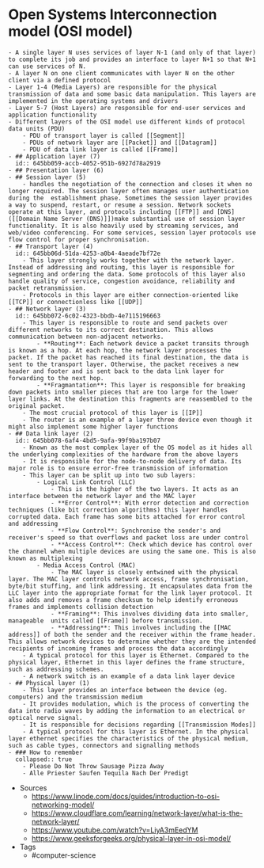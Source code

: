 # Open Systems Interconnection model (OSI model)
	- A single layer N uses services of layer N-1 (and only of that layer) to complete its job and provides an interface to layer N+1 so that N+1 can use services of N.
	- A layer N on one client communicates with layer N on the other client via a defined protocol
	- Layer 1-4 (Media Layers) are responsible for the physical transmission of data and some basic data manipulation. This layers are implemented in the operating systems and drivers
	- Layer 5-7 (Host Layers) are responsible for end-user services and application functionality
	- Different layers of the OSI model use different kinds of protocol data units (PDU)
		- PDU of transport layer is called [[Segment]]
		- PDUs of network layer are [[Packet]] and [[Datagram]]
		- PDU of data link layer is called [[Frame]]
	- ## Application layer (7)
	  id:: 645bb059-accb-4052-951b-6927d78a2919
	- ## Presentation layer (6)
	- ## Session layer (5)
		- handles the negotiation of the connection and closes it when no longer required. The session layer often manages user authentication during the  establishment phase. Sometimes the session layer provides a way to suspend, restart, or resume a session. Network sockets operate at this layer, and protocols including [[FTP]] and [DNS]([[Domain Name Server (DNS)]])make substantial use of session layer functionality. It is also heavily used by streaming services, and web/video conferencing. For some services, session layer protocols use flow control for proper synchronisation.
	- ## Transport layer (4)
	  id:: 645bb06d-51da-4253-a0b4-4aeade7bf72e
		- This layer strongly works together with the network layer. Instead of addressing and routing, this layer is responsible for segmenting and ordering the data. Some protocols of this layer also handle quality of service, congestion avoidance, reliability and packet retransmission.
		- Protocols in this layer are either connection-oriented like [[TCP]] or connectionless like [[UDP]]
	- ## Network layer (3)
	  id:: 645bb072-6c02-4323-bbdb-4e7115196663
		- This layer is responsible to route and send packets over different networks to its correct destination. This allows communication between non-adjacent networks.
			- **Routing**: Each network device a packet transits through is known as a hop. At each hop, the network layer processes the packet. If the packet has reached its final destination, the data is sent to the transport layer. Otherwise, the packet receives a new header and footer and is sent back to the data link layer for forwarding to the next hop.
			- **Fragmantation**: This layer is responsible for breaking down packets into smaller pieces that are too large for the lower layer links. At the destination this fragments are reassembled to the original packet.
		- The most crucial protocol of this layer is [[IP]]
		- The router is an example of a layer three device even though it might also implement some higher layer functions
	- ## Data link layer (2)
	  id:: 645bb078-6af4-4bd5-9afa-99f9ba197b07
		- Known as the most complex layer of the OS model as it hides all the underlying complexities of the hardware from the above layers
		- It is responsible for the node-to-node delivery of data. Its major role is to ensure error-free transmission of information
		- This layer can be split up into two sub layers:
			- Logical Link Control (LLC)
				- This is the higher of the two layers. It acts as an interface between the network layer and the MAC layer
				- **Error Control**: With error detection and correction techniques (like bit correction algorithms) this layer handles corrupted data. Each frame has some bits attached for error control and addressing
				- **Flow Control**: Synchronise the sender's and receiver's speed so that overflows and packet loss are under control
				- **Access Control**: Check which device has control over the channel when multiple devices are using the same one. This is also known as multiplexing
			- Media Access Control (MAC)
				- The MAC layer is closely entwined with the physical layer. The MAC layer controls network access, frame synchronisation, byte/bit stuffing, and link addressing. It encapsulates data from the LLC layer into the appropriate format for the link layer protocol. It also adds and removes a frame checksum to help identify erroneous frames and implements collision detection
				- **Framing**: This involves dividing data into smaller, manageable  units called [[Frame]] before transmission.
				- **Addressing**: This involves including the [[MAC address]] of both the sender and the receiver within the frame header. This allows network devices to determine whether they are the intended recipients of incoming frames and process the data accordingly
		- A typical protocol for this layer is Ethernet. Compared to the physical layer, Ethernet in this layer defines the frame structure, such as addressing schemes.
		- A network switch is an example of a data link layer device
	- ## Physical layer (1)
		- This layer provides an interface between the device (eg. computers) and the transmission medium
		- It provides modulation, which is the process of converting the data into radio waves by adding the information to an electrical or optical nerve signal.
		- It is responsible for decisions regarding [[Transmission Modes]]
		- A typical protocol for this layer is Ethernet. In the physical layer ethernet specifies the characteristics of the physical medium, such as cable types, connectors and signalling methods
	- ### How to remember
	  collapsed:: true
		- Please Do Not Throw Sausage Pizza Away
		- Alle Priester Saufen Tequila Nach Der Predigt
- Sources
	- https://www.linode.com/docs/guides/introduction-to-osi-networking-model/
	- https://www.cloudflare.com/learning/network-layer/what-is-the-network-layer/
	- https://www.youtube.com/watch?v=LiyA3mEedYM
	- https://www.geeksforgeeks.org/physical-layer-in-osi-model/
- Tags
	- #computer-science